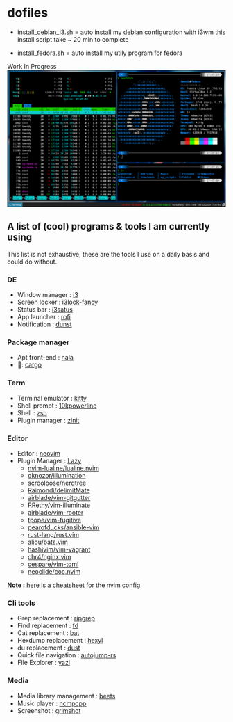 # dofiles

- install_debian_i3.sh = auto install my debian configuration with i3wm
this install script take ~ 20 min to complete

- install_fedora.sh = auto install my utily program for fedora


Work In Progress
![exemple i3](exemple.png)

## A list of (cool) programs & tools I am currently using   

This list is not exhaustive, these are the tools I use on a daily basis and could do without.

### DE
- Window manager : [i3](https://i3wm.org)
- Screen locker : [i3lock-fancy](https://github.com/meskarune/i3lock-fancy)
- Status bar : [i3satus](https://i3wm.org/docs/i3status.html)
- App launcher : [rofi](https://github.com/davatorium/rofi)
- Notification : [dunst](https://github.com/dunst-project/dunst)

### Package manager
- Apt front-end : [nala](https://gitlab.com/volian/nala)
- 🦀: [cargo](https://doc.rust-lang.org/cargo/)

### Term
- Terminal emulator : [kitty](https://sw.kovidgoyal.net/kitty/)
- Shell prompt : [10kpowerline](https://github.com/romkatv/powerlevel10k)
- Shell : [zsh](https://www.zsh.org/)
- Plugin manager : [zinit](https://github.com/zdharma-continuum/zinit)

### Editor
- Editor : [neovim](https://neovim.io/)
- Plugin Manager : [Lazy](https://github.com/folke/lazy.nvim)
    - [nvim-lualine/lualine.nvim](https://github.com/nvim-lualine/lualine)
    - [oknozor/illumination](https://github.com/oknozor/illumination)
    - [scrooloose/nerdtree](https://github.com/scrooloose/nerdtree)
    - [Raimondi/delimitMate](https://github.com/Raimondi/delimitMate)
    - [airblade/vim-gitgutter](https://github.com/airblade/vim-gitgutter)
    - [RRethy/vim-illuminate](https://github.com/RRethy/vim-illuminate)
    - [airblade/vim-rooter](https://github.com/airblade/vim-rooter)
    - [tpope/vim-fugitive](https://github.com/tpope/vim-fugitive)
    - [pearofducks/ansible-vim](https://github.com/pearofducks/ansible-vim)
    - [rust-lang/rust.vim](https://github.com/rust-lang/rust.vim)
    - [aliou/bats.vim](https://github.com/aliou/bats.vim)
    - [hashivim/vim-vagrant](https://github.com/hashivim/vim-vagrant)
    - [chr4/nginx.vim](https://github.com/chr4/nginx.vim)
    - [cespare/vim-toml](https://github.com/cespare/vim-toml)
    - [neoclide/coc.nvim](https://github.com/neoclide/coc.nvim)

**Note :** [here is a cheatsheet](docs/nvim_cheatsheet.md) for the nvim config 

### Cli tools
- Grep replacement : [ripgrep](https://github.com/BurntSushi/ripgrep)
- Find replacement : [fd](https://github.com/sharkdp/fd)
- Cat replacement : [bat](https://github.com/sharkdp/bat) 
- Hexdump replacement : [hexyl](https://github.com/sharkdp/hexyl) 
- du replacement : [dust](https://github.com/bootandy/dust) 
- Quick file navigation : [autojump-rs](https://github.com/xen0n/autojump-rs)
- File Explorer : [yazi](https://github.com/sxyazi/yazi)

### Media
- Media library management : [beets](http://beets.io/)
- Music player : [ncmpcpp](https://github.com/arybczak/ncmpcpp)
- Screenshot : [grimshot](https://github.com/swaywm/sway/blob/master/contrib/grimshot)


